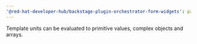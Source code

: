 ```yaml
---
'@red-hat-developer-hub/backstage-plugin-orchestrator-form-widgets': patch
---
```


Template units can be evaluated to primitive values, complex objects and arrays.
